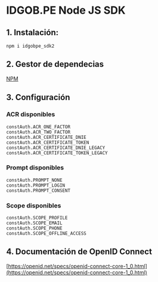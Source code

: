 # IDGOB.PE Node JS SDK

## 1. Instalación:

```
npm i idgobpe_sdk2
```

## 2. Gestor de dependecias

[NPM](https://www.npmjs.com/package/idgobpe_sdk2)

## 3. Configuración

### ACR disponibles

```
constAuth.ACR_ONE_FACTOR
constAuth.ACR_TWO_FACTOR
constAuth.ACR_CERTIFICATE_DNIE
constAuth.ACR_CERTIFICATE_TOKEN
constAuth.ACR_CERTIFICATE_DNIE_LEGACY
constAuth.ACR_CERTIFICATE_TOKEN_LEGACY
```

### Prompt disponibles

```
constAuth.PROMPT_NONE
constAuth.PROMPT_LOGIN
constAuth.PROMPT_CONSENT
```

### Scope disponibles

```
constAuth.SCOPE_PROFILE
constAuth.SCOPE_EMAIL
constAuth.SCOPE_PHONE
constAuth.SCOPE_OFFLINE_ACCESS
```

## 4. Documentación de OpenID Connect

[https://openid.net/specs/openid-connect-core-1_0.html](https://openid.net/specs/openid-connect-core-1_0.html)